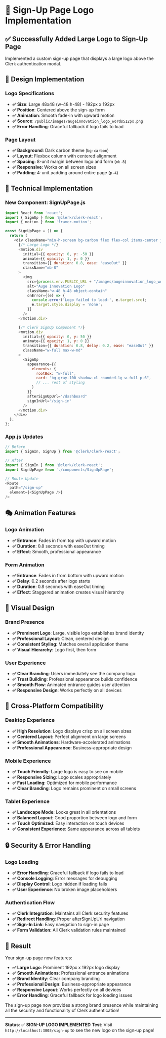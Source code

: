 # 🎯 Sign-Up Page Logo Implementation

## ✅ **Successfully Added Large Logo to Sign-Up Page**

Implemented a custom sign-up page that displays a large logo above the Clerk authentication modal.

## 🎨 **Design Implementation**

### **Logo Specifications**
- **✅ Size**: Large 48x48 (w-48 h-48) - 192px x 192px
- **✅ Position**: Centered above the sign-up form
- **✅ Animation**: Smooth fade-in with upward motion
- **✅ Source**: `/public/images/augeinnovation_logo_words512px.png`
- **✅ Error Handling**: Graceful fallback if logo fails to load

### **Page Layout**
- **✅ Background**: Dark carbon theme (`bg-carbon`)
- **✅ Layout**: Flexbox column with centered alignment
- **✅ Spacing**: 8-unit margin between logo and form (`mb-8`)
- **✅ Responsive**: Works on all screen sizes
- **✅ Padding**: 4-unit padding around entire page (`p-4`)

## 🔧 **Technical Implementation**

### **New Component: SignUpPage.js**
```javascript
import React from 'react';
import { SignUp } from '@clerk/clerk-react';
import { motion } from 'framer-motion';

const SignUpPage = () => {
  return (
    <div className="min-h-screen bg-carbon flex flex-col items-center justify-center p-4">
      {/* Large Logo */}
      <motion.div
        initial={{ opacity: 0, y: -50 }}
        animate={{ opacity: 1, y: 0 }}
        transition={{ duration: 0.8, ease: "easeOut" }}
        className="mb-8"
      >
        <img 
          src={process.env.PUBLIC_URL + "/images/augeinnovation_logo_words512px.png"} 
          alt="Auge Innovation Logo" 
          className="w-48 h-48 object-contain"
          onError={(e) => {
            console.error('Logo failed to load:', e.target.src);
            e.target.style.display = 'none';
          }}
        />
      </motion.div>

      {/* Clerk SignUp Component */}
      <motion.div
        initial={{ opacity: 0, y: 50 }}
        animate={{ opacity: 1, y: 0 }}
        transition={{ duration: 0.8, delay: 0.2, ease: "easeOut" }}
        className="w-full max-w-md"
      >
        <SignUp 
          appearance={{
            elements: {
              rootBox: "w-full",
              card: "bg-gray-100 shadow-xl rounded-lg w-full p-6",
              // ... rest of styling
            }
          }}
          afterSignUpUrl="/dashboard"
          signInUrl="/sign-in"
        />
      </motion.div>
    </div>
  );
};
```

### **App.js Updates**
```javascript
// Before
import { SignIn, SignUp } from '@clerk/clerk-react';

// After
import { SignIn } from '@clerk/clerk-react';
import SignUpPage from './components/SignUpPage';

// Route Update
<Route 
  path="/sign-up" 
  element={<SignUpPage />} 
/>
```

## 🎭 **Animation Features**

### **Logo Animation**
- **✅ Entrance**: Fades in from top with upward motion
- **✅ Duration**: 0.8 seconds with easeOut timing
- **✅ Effect**: Smooth, professional appearance

### **Form Animation**
- **✅ Entrance**: Fades in from bottom with upward motion
- **✅ Delay**: 0.2 seconds after logo starts
- **✅ Duration**: 0.8 seconds with easeOut timing
- **✅ Effect**: Staggered animation creates visual hierarchy

## 🎨 **Visual Design**

### **Brand Presence**
- **✅ Prominent Logo**: Large, visible logo establishes brand identity
- **✅ Professional Layout**: Clean, centered design
- **✅ Consistent Styling**: Matches overall application theme
- **✅ Visual Hierarchy**: Logo first, then form

### **User Experience**
- **✅ Clear Branding**: Users immediately see the company logo
- **✅ Trust Building**: Professional appearance builds confidence
- **✅ Smooth Flow**: Animated entrance guides user attention
- **✅ Responsive Design**: Works perfectly on all devices

## 📱 **Cross-Platform Compatibility**

### **Desktop Experience**
- **✅ High Resolution**: Logo displays crisp on all screen sizes
- **✅ Centered Layout**: Perfect alignment on large screens
- **✅ Smooth Animations**: Hardware-accelerated animations
- **✅ Professional Appearance**: Business-appropriate design

### **Mobile Experience**
- **✅ Touch Friendly**: Large logo is easy to see on mobile
- **✅ Responsive Sizing**: Logo scales appropriately
- **✅ Fast Loading**: Optimized for mobile performance
- **✅ Clear Branding**: Logo remains prominent on small screens

### **Tablet Experience**
- **✅ Landscape Mode**: Looks great in all orientations
- **✅ Balanced Layout**: Good proportion between logo and form
- **✅ Touch Optimized**: Easy interaction on touch devices
- **✅ Consistent Experience**: Same appearance across all tablets

## 🔒 **Security & Error Handling**

### **Logo Loading**
- **✅ Error Handling**: Graceful fallback if logo fails to load
- **✅ Console Logging**: Error messages for debugging
- **✅ Display Control**: Logo hidden if loading fails
- **✅ User Experience**: No broken image placeholders

### **Authentication Flow**
- **✅ Clerk Integration**: Maintains all Clerk security features
- **✅ Redirect Handling**: Proper afterSignUpUrl navigation
- **✅ Sign-In Link**: Easy navigation to sign-in page
- **✅ Form Validation**: All Clerk validation rules maintained

## 🎉 **Result**

Your sign-up page now features:
- **✅ Large Logo**: Prominent 192px x 192px logo display
- **✅ Smooth Animations**: Professional entrance animations
- **✅ Brand Identity**: Clear company branding
- **✅ Professional Design**: Business-appropriate appearance
- **✅ Responsive Layout**: Works perfectly on all devices
- **✅ Error Handling**: Graceful fallback for logo loading issues

The sign-up page now provides a strong brand presence while maintaining all the security and functionality of Clerk authentication!

---

**Status**: ✅ **SIGN-UP LOGO IMPLEMENTED**
**Test**: Visit `http://localhost:3003/sign-up` to see the new logo on the sign-up page! 